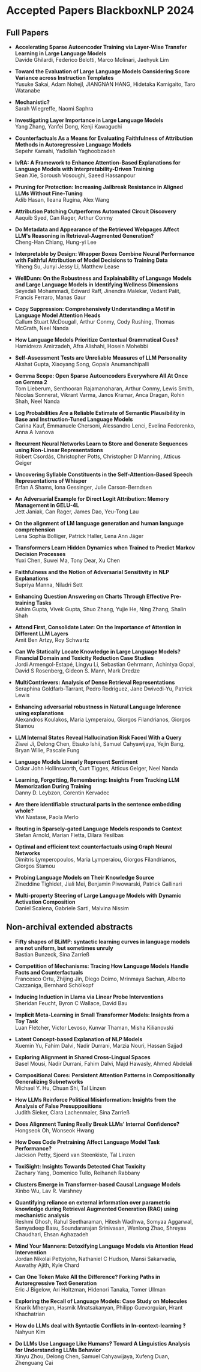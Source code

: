 # Accepted Papers BlackboxNLP 2024
## Full Papers
- **Accelerating Sparse Autoencoder Training via Layer-Wise Transfer Learning in Large Language Models**\
Davide Ghilardi, Federico Belotti, Marco Molinari, Jaehyuk Lim

- **Toward the Evaluation of Large Language Models Considering Score Variance across Instruction Templates**\
Yusuke Sakai, Adam Nohejl, JIANGNAN HANG, Hidetaka Kamigaito, Taro Watanabe

- **Mechanistic?**\
Sarah Wiegreffe, Naomi Saphra

- **Investigating Layer Importance in Large Language Models**\
Yang Zhang, Yanfei Dong, Kenji Kawaguchi

- **Counterfactuals As a Means for Evaluating Faithfulness of Attribution Methods in Autoregressive Language Models**\
Sepehr Kamahi, Yadollah Yaghoobzadeh

- **IvRA: A Framework to Enhance Attention-Based Explanations for Language Models with Interpretability-Driven Training**\
Sean Xie, Soroush Vosoughi, Saeed Hassanpour

- **Pruning for Protection: Increasing Jailbreak Resistance in Aligned LLMs Without Fine-Tuning**\
Adib Hasan, Ileana Rugina, Alex Wang

- **Attribution Patching Outperforms Automated Circuit Discovery**\
Aaquib Syed, Can Rager, Arthur Conmy

- **Do Metadata and Appearance of the Retrieved Webpages Affect LLM's Reasoning in Retrieval-Augmented Generation?**\
Cheng-Han Chiang, Hung-yi Lee

- **Interpretable by Design: Wrapper Boxes Combine Neural Performance with Faithful Attribution of Model Decisions to Training Data**\
Yiheng Su, Junyi Jessy Li, Matthew Lease

- **WellDunn: On the Robustness and Explainability of Language Models and Large Language Models in Identifying Wellness Dimensions**\
Seyedali Mohammadi, Edward Raff, Jinendra Malekar, Vedant Palit, Francis Ferraro, Manas Gaur

- **Copy Suppression: Comprehensively Understanding a Motif in Language Model Attention Heads**\
Callum Stuart McDougall, Arthur Conmy, Cody Rushing, Thomas McGrath, Neel Nanda

- **How Language Models Prioritize Contextual Grammatical Cues?**\
Hamidreza Amirzadeh, Afra Alishahi, Hosein Mohebbi

- **Self-Assessment Tests are Unreliable Measures of LLM Personality**\
Akshat Gupta, Xiaoyang Song, Gopala Anumanchipalli

- **Gemma Scope: Open Sparse Autoencoders Everywhere All At Once on Gemma 2**\
Tom Lieberum, Senthooran Rajamanoharan, Arthur Conmy, Lewis Smith, Nicolas Sonnerat, Vikrant Varma, Janos Kramar, Anca Dragan, Rohin Shah, Neel Nanda

- **Log Probabilities Are a Reliable Estimate of Semantic Plausibility in Base and Instruction-Tuned Language Models**\
Carina Kauf, Emmanuele Chersoni, Alessandro Lenci, Evelina Fedorenko, Anna A Ivanova

- **Recurrent Neural Networks Learn to Store and Generate Sequences using Non-Linear Representations**\
Róbert Csordás, Christopher Potts, Christopher D Manning, Atticus Geiger

- **Uncovering Syllable Constituents in the Self-Attention-Based Speech Representations of Whisper**\
Erfan A Shams, Iona Gessinger, Julie Carson-Berndsen

- **An Adversarial Example for Direct Logit Attribution: Memory Management in GELU-4L**\
Jett Janiak, Can Rager, James Dao, Yeu-Tong Lau

- **On the alignment of LM language generation and human language comprehension**\
Lena Sophia Bolliger, Patrick Haller, Lena Ann Jäger

- **Transformers Learn Hidden Dynamics when Trained to Predict Markov Decision Processes**\
Yuxi Chen, Suwei Ma, Tony Dear, Xu Chen

- **Faithfulness and the Notion of Adversarial Sensitivity in NLP Explanations**\
Supriya Manna, Niladri Sett

- **Enhancing Question Answering on Charts Through Effective Pre-training Tasks**\
Ashim Gupta, Vivek Gupta, Shuo Zhang, Yujie He, Ning Zhang, Shalin Shah

- **Attend First, Consolidate Later: On the Importance of Attention in Different LLM Layers**\
Amit Ben Artzy, Roy Schwartz

- **Can We Statically Locate Knowledge in Large Language Models? Financial Domain and Toxicity Reduction Case Studies**\
Jordi Armengol-Estapé, Lingyu Li, Sebastian Gehrmann, Achintya Gopal, David S Rosenberg, Gideon S. Mann, Mark Dredze

- **MultiContrievers: Analysis of Dense Retrieval Representations**\
Seraphina Goldfarb-Tarrant, Pedro Rodriguez, Jane Dwivedi-Yu, Patrick Lewis

- **Enhancing adversarial robustness in Natural Language Inference using explanations**\
Alexandros Koulakos, Maria Lymperaiou, Giorgos Filandrianos, Giorgos Stamou

- **LLM Internal States Reveal Hallucination Risk Faced With a Query**\
Ziwei Ji, Delong Chen, Etsuko Ishii, Samuel Cahyawijaya, Yejin Bang, Bryan Wilie, Pascale Fung

- **Language Models Linearly Represent Sentiment**\
Oskar John Hollinsworth, Curt Tigges, Atticus Geiger, Neel Nanda

- **Learning, Forgetting, Remembering: Insights From Tracking LLM Memorization During Training**\
Danny D. Leybzon, Corentin Kervadec

- **Are there identifiable structural parts in the sentence embedding whole?**\
Vivi Nastase, Paola Merlo

- **Routing in Sparsely-gated Language Models responds to Context**\
Stefan Arnold, Marian Fietta, Dilara Yesilbas

- **Optimal and efficient text counterfactuals using Graph Neural Networks**\
Dimitris Lymperopoulos, Maria Lymperaiou, Giorgos Filandrianos, Giorgos Stamou

- **Probing Language Models on Their Knowledge Source**\
Zineddine Tighidet, Jiali Mei, Benjamin Piwowarski, Patrick Gallinari

- **Multi-property Steering of Large Language Models with Dynamic Activation Composition**\
Daniel Scalena, Gabriele Sarti, Malvina Nissim

## Non-archival extended abstracts
- **Fifty shapes of BLiMP: syntactic learning curves in language models are not uniform, but sometimes unruly**\
Bastian Bunzeck, Sina Zarrieß

- **Competition of Mechanisms: Tracing How Language Models Handle Facts and Counterfactuals**\
Francesco Ortu, Zhijing Jin, Diego Doimo, Mrinmaya Sachan, Alberto Cazzaniga, Bernhard Schölkopf

- **Inducing Induction in Llama via Linear Probe Interventions**\
Sheridan Feucht, Byron C Wallace, David Bau

- **Implicit Meta-Learning in Small Transformer Models: Insights from a Toy Task**\
Luan Fletcher, Victor Levoso, Kunvar Thaman, Misha Kilianovski

- **Latent Concept-based Explanation of NLP Models**\
Xuemin Yu, Fahim Dalvi, Nadir Durrani, Marzia Nouri, Hassan Sajjad

- **Exploring Alignment in Shared Cross-Lingual Spaces**\
Basel Mousi, Nadir Durrani, Fahim Dalvi, Majd Hawasly, Ahmed Abdelali

- **Compositional Cores: Persistent Attention Patterns in Compositionally Generalizing Subnetworks**\
Michael Y. Hu, Chuan Shi, Tal Linzen

- **How LLMs Reinforce Political Misinformation: Insights from the Analysis of False Presuppositions**\
Judith Sieker, Clara Lachenmaier, Sina Zarrieß

- **Does Alignment Tuning Really Break LLMs’ Internal Confidence?**\
Hongseok Oh, Wonseok Hwang

- **How Does Code Pretraining Affect Language Model Task Performance?**\
Jackson Petty, Sjoerd van Steenkiste, Tal Linzen

- **ToxiSight: Insights Towards Detected Chat Toxicity**\
Zachary Yang, Domenico Tullo, Reihaneh Rabbany

- **Clusters Emerge in Transformer-based Causal Language Models**\
Xinbo Wu, Lav R. Varshney

- **Quantifying reliance on external information over parametric knowledge during Retrieval Augmented Generation (RAG) using mechanistic analysis**\
Reshmi Ghosh, Rahul Seetharaman, Hitesh Wadhwa, Somyaa Aggarwal, Samyadeep Basu, Soundararajan Srinivasan, Wenlong Zhao, Shreyas Chaudhari, Ehsan Aghazadeh

- **Mind Your Manners: Detoxifying Language Models via Attention Head Intervention**\
Jordan Nikolai Pettyjohn, Nathaniel C Hudson, Mansi Sakarvadia, Aswathy Ajith, Kyle Chard

- **Can One Token Make All the Difference? Forking Paths in Autoregressive Text Generation**\
Eric J Bigelow, Ari Holtzman, Hidenori Tanaka, Tomer Ullman

- **Exploring the Recall of Language Models: Case Study on Molecules**\
Knarik Mheryan, Hasmik Mnatsakanyan, Philipp Guevorguian, Hrant Khachatrian

- **How do LLMs deal with Syntactic Conflicts in In-context-learning ?**\
Nahyun Kim

- **Do LLMs Use Language Like Humans? Toward A Linguistics Analysis for Understanding LLMs Behavior**\
Xinyu Zhou, Delong Chen, Samuel Cahyawijaya, Xufeng Duan, Zhenguang Cai

